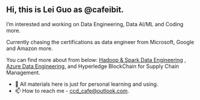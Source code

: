 ## Hi, this is Lei Guo as @cafeibit.

I’m interested and working on Data Engineering, Data AI/ML and Coding more.

Currently chasing the certifications as data engineer from Microsoft, Google and Amazon more.

You can find more about from below:
<a href="https://github.com/cafeibit/Hadoop-Spark-Data-Engineering">Hadoop & Spark Data Engineering</a> , <a href="https://github.com/cafeibit/Azure-Data-Engineering">Azure Data Engineering</a>, and Hyperledge BlockChain for Supply Chain Management.
      
- 💞️ All materials here is just for personal learning and using.
- 📫 How to reach me - ccd_cafe@outlook.com.

<!---
cafeibit/cafeibit is a ✨ special ✨ repository because its `README.md` (this file) appears on your GitHub profile.
You can click the Preview link to take a look at your changes.
--->
